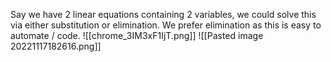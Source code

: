 Say we have 2 linear equations containing 2 variables, we could solve this via either substitution or elimination. We prefer elimination as this is easy to automate / code.
![[chrome_3IM3xF1IjT.png]]
![[Pasted image 20221117182616.png]]
